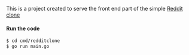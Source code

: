 This is a project created to serve the front end part of the simple [Reddit clone](https://github.com/d11z/asperitas/tree/master/client)

#### Run the code

```sh
$ cd cmd/redditclone
$ go run main.go
```
